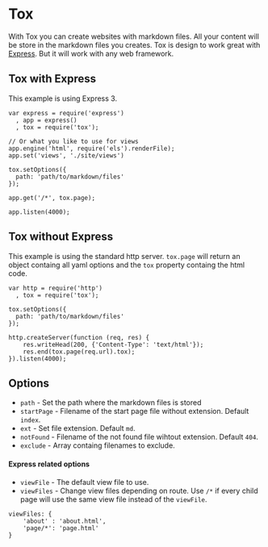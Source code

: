# Tox

With Tox you can create websites with markdown files. All your content will be store in the markdown files you creates. Tox is design to work great with [Express](http://expressjs.com). But it will work with any web framework. 

## Tox with Express
This example is using Express 3.

```
var express = require('express')
  , app = express()
  , tox = require('tox');
 
// Or what you like to use for views
app.engine('html', require('els').renderFile);
app.set('views', './site/views')

tox.setOptions({
  path: 'path/to/markdown/files'
});

app.get('/*', tox.page);

app.listen(4000);
```

## Tox without Express
This example is using the standard http server. `tox.page` will return an object containg all yaml options and the `tox` property containg the html code.

```
var http = require('http')
  , tox = require('tox');
  
tox.setOptions({
  path: 'path/to/markdown/files'
});

http.createServer(function (req, res) {
	res.writeHead(200, {'Content-Type': 'text/html'});
	res.end(tox.page(req.url).tox);
}).listen(4000);
```

## Options

* `path` - Set the path where the markdown files is stored
* `startPage` - Filename of the start page file without extension. Default `index`.
* `ext` - Set file extension. Default `md`.
* `notFound` - Filename of the not found file wihtout extension. Default `404`.
* `exclude` - Array containg filenames to exclude.

#### Express related options

* `viewFile` - The default view file to use.
* `viewFiles` - Change view files depending on route. Use `/*` if every child page will use the same view file instead of the `viewFile`.

```
viewFiles: {
	'about' : 'about.html',
	'page/*': 'page.html'
}
```